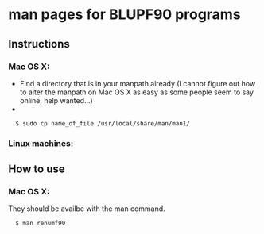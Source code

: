 # man pages for BLUPF90 programs

## Instructions

### Mac OS X:

* Find a directory that is in your manpath already (I cannot figure out how to 
alter the manpath on Mac OS X as easy as some people seem to say online, help wanted...)
* 
``` 
  $ sudo cp name_of_file /usr/local/share/man/man1/
```

### Linux machines:


## How to use

### Mac OS X:

They should be availbe with the man command.

```
  $ man renumf90
```
